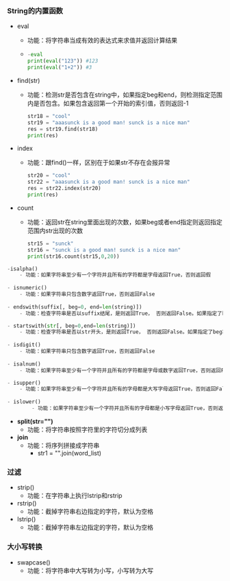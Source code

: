 ### String的内置函数

- eval

  - 功能：将字符串当成有效的表达式来求值并返回计算结果

  - ```python
    -eval
    print(eval("123")) #123
    print(eval("1+2")) #3 
    ```

- find(str)

  - 功能：检测str是否包含在string中，如果指定beg和end，则检测指定范围内是否包含。如果包含返回第一个开始的索引值，否则返回-1

    ```python
    str18 = "cool"  
    str19 = "aaasunck is a good man! sunck is a nice man"  
    res = str19.find(str18)  
    print(res)
    ```

- index

  - 功能：跟find()一样，区别在于如果str不存在会报异常

    ```python
    str20 = "cool"  
    str22 = "aaasunck is a good man! sunck is a nice man"  
    res = str22.index(str20)  
    print(res)
    ```

- count

  - 功能：返回str在string里面出现的次数，如果beg或者end指定则返回指定范围内str出现的次数

    ```python
    str15 = "sunck"
    str16 = "sunck is a good man! sunck is a nice man"  
    print(str16.count(str15,0,20))
    ```

```python
-isalpha()
	- 功能：如果字符串至少有一个字符并且所有的字符都是字母返回True，否则返回假
  
- isnumeric()
	- 功能：如果字符串只包含数字返回True，否则返回False
  
- endswith(suffix[, beg=0, end=len(string)])
	- 功能：检查字符串是否以suffix结尾，是则返回True， 否则返回False。如果指定了beg和gend,则在指定范围内检查

- startswith(str[, beg=0,end=len(string)])
	- 功能：检查字符串是否以str开头，是则返回True， 否则返回False。如果指定了beg和gend,则在指定范围内检查
  
- isdigit()
	- 功能：如果字符串只包含数字返回True，否则返回False
  
- isalnum()
	- 功能：如果字符串至少有一个字符并且所有的字符都是字母或数字返回True，否则返回False

- isupper()
	- 功能：如果字符串至少有一个字符并且所有的字母都是大写字母返回True，否则返回False
  
- islower()
		- 功能：如果字符串至少有一个字符并且所有的字母都是小写字母返回True，否则返回False
```

- **split(str="")**
  - 功能：将字符串按照字符里的字符切分成列表
- **join**
  - 功能：将序列拼接成字符串
    - str1 = "".join(word_list)

### 过滤

- strip()
  - 功能：在字符串上执行lstrip和rstrip
- rstrip()
  - 功能：截掉字符串右边指定的字符，默认为空格
- lstrip()
  - 功能：截掉字符串左边指定的字符，默认为空格

### 大小写转换

- swapcase()
  - 功能：将字符串中大写转为小写，小写转为大写